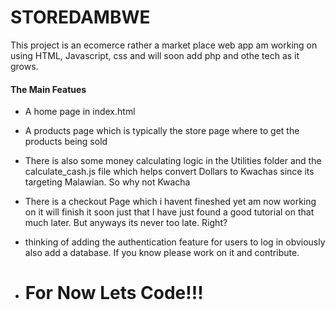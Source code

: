 # STOREDAMBWE
This project is an ecomerce rather a market place web app am working on using HTML, Javascript, css and will soon add php and othe tech as it grows.

#### The Main Featues
* A home page in index.html
* A products page which is typically the store page where to get the products being sold
* There is also some money calculating logic in the Utilities folder and the calculate_cash.js file which helps convert Dollars to Kwachas since its targeting Malawian. So why not Kwacha
* There is a checkout Page which i havent fineshed yet am now working on it will finish it soon just that I have just found a good tutorial on that much later. But anyways its never too late. Right?
* thinking of adding the authentication feature for users to log in obviously also add a database. If you know please work on it and contribute.

* # For Now Lets Code!!!
